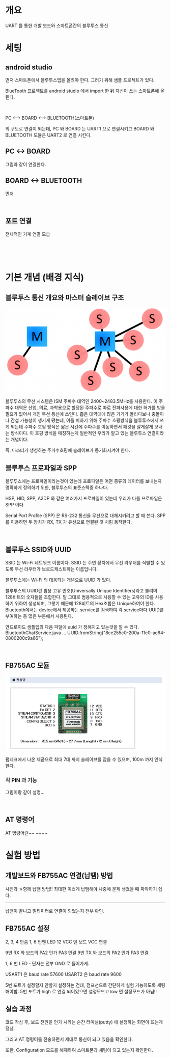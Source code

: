 # 개요
UART 를 통한 개발 보드와 스마트폰간의 블루투스 통신 
  
# 세팅


## android studio

먼저 스마트폰에서 블루투스앱을 올려야 한다. 그러기 위해 샘플 프로젝트가 있다.

BlueTooth 프로젝트를 android studio 에서 import 한 뒤 자신이 쓰는 스마트폰에 올린다.

<br>


PC <--> BOARD <--> BLUETOOTH(스마트폰)

의 구도로 연결이 되는데, PC 와 BOARD 는 UART1 으로 연결시키고 BOARD 와 BLUETOOTH 모듈은 UART2 로 연결 시킨다.


## PC <-> BOARD

그림과 같이 연결한다.

## BOARD <-> BLUETOOTH 

먼저 




<br>


## 포트 연결

전체적인 기계 연결 모습

<br>
<br>
<br>

# 기본 개념 (배경 지식)

## 블루투스 통신 개요와 마스터 슬레이브 구조

![](../images/pre_exp/masterslave.png)

블루투스의 무선 시스템은 ISM 주파수 대역인 2400~2483.5MHz를 사용한다. 이 주파수 대역은 산업, 의료, 과학용으로 할당된 주파수로 따로 전파사용에 대한 허가를 받을 필요가 
없어서 개인 무선 통신에 쓰인다.
좁은 대역대에 많은 기기가 몰리다보니 충돌이나 간섭 가능성이 생기게 됐는데, 이를 피하기 위해 주파수 호핑방식을 블루투스에서 쓰게 되는데 
주파수 호핑 방식은 짧은 시간에 주파수를 이동하면서 패킷을 잘게잘게 보내는 방식이다. 이 호핑 방식을 매칭하는게 일반적인 우리가 알고 있는 블루투스 연결이라는 개념이다.

즉, 마스터가 생성하는 주파수호핑에 슬레이브가 동기화시켜야 한다. 


## 블루투스 프로파일과 SPP

블루투스에는 프로파일이라는것이 있는데 프로파일은 어떤 종류의 데이터를 보내는지 명확하게 정의하기 위한,
블루투스의 표준스펙중 하나다.

HSP, HID, SPP, A2DP 와 같은 여러가지 프로파일이 있는데 우리가 다룰 프로파일은 SPP 이다.


Serial Port Profile (SPP) 은 RS-232 통신을 무선으로 대체시키려고 할 때 쓴다.
SPP 를 이용하면 두 장치가 RX, TX 가 유선으로 연결된 것 처럼 동작한다.  

<br>

## 블루투스 SSID와 UUID

SSID 는 Wi-Fi 네트워크 이름이다.
SSID 는 주변 장치에서 무선 라우터를 식별할 수 있도록 무선 라우터가 브로드캐스트하는 이름입니다.

블루투스에는 Wi-Fi 의 대응되는 개념으로 UUID 가 있다.  

블루투스의 UUID란 범용 고유 번호(Universally Unique Identifiers)라고 불리며 128비트의 숫자들을 조합한다. 
말 그대로 범용적으로 사용할 수 있는 고유의 ID를 사용하기 위하여 생성되며, 그렇기 때문에 128비트의 Hex조합은 
Unique하여야 한다. 
Bluetooth에서는 device에서 제공하는 service를 검색하여 각 service마다 UUID를 부여하는 등 많은 부분에서 사용된다.


안드로이드 샘플앱의 다음 파일에 uuid 가 정해지고 있는것을 알 수 있다.
BluetoothChatService.java ... UUID.fromString("8ce255c0-200a-11e0-ac64-0800200c9a66");


<br>

## FB755AC 모듈 

![](../images/pre_exp/FB755AC_spec3.jpg) 

펌테크에서 나온 제품으로 최대 7대 까지 슬레이브를 잡을 수 있으며, 100m 까지 인식 한다. 


### 각 PIN 과 기능

그림이랑 같이 설명...





<br>

## AT 명령어 

AT 명령어란~~ ~~~~


# 실험 방법 

## 개발보드와 FB755AC 연결(납땜) 방법


사진과 ㅎ함께 납땜 방법!!
최대한 이쁘게 납땜해야 나중에 문제 생겼을 때 파악하기 쉽다.

-------------

납땜이 끝나고 멀티미터로 연결이 되었는지 전부 확인.

## FB755AC 설정

2, 3, 4 안씀
1, 6 번엔 LED
12 VCC 엔 보드 VCC 연결

9번 RX 와 보드의 PA2 인가 PA3 연결
9번 TX 와 보드의 PA2 인가 PA3 연결

1, 6 번 LED - 단자는 전부 GND 로 들어가게.


USART1 은 baud rate 57600 
USART2 은 baud rate 9600

5번 포트가 설정할지 안할지 설정하는 건데, 점프선으로 간단하게 실험 가능하도록 세팅 해야함.
5번 포트가 high 로 연결 되어있으면 설정모드고 low 면 설정모드가 아님!!  



## 실습 과정

코드 작성 후, 보드 전원을 인가 시키는 순간 터미널(putty) 에 설정하는 화면이 뜨는게 정상.

그리고 AT 명령어를 전송하면서 제대로 통신이 되고 있음을 확인한다.

또한, Configuration 모드를 해제하여 스마트폰과 채팅이 되고 있는지 확인한다.  



